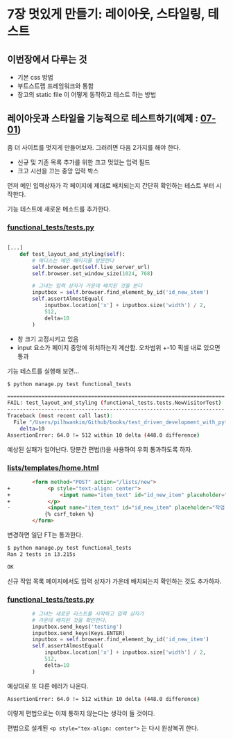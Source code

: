 # 7장 멋있게 만들기: 레이아웃, 스타일링, 테스트

## 이번장에서 다루는 것

- 기본 css 방법
- 부트스트랩 프레임워크와 통합
- 장고의 static file 이 어떻게 동작하고 테스트 하는 방법

## 레이아웃과 스타일을 기능적으로 테스트하기(예제 : [07-01](./07-01))

좀 더 사이트를 멋지게 만들어보자. 그러려면 다음 2가지를 해야 한다.

- 신규 및 기존 목록 추가를 위한 크고 멋있는 입력 필드
- 크고 시선을 끄는 중앙 입력 박스

먼저 메인 입력상자가 각 페이지에 제대로 배치되는지 간단히 확인하는 테스트 부터 시작한다.

기능 테스트에 새로운 메소드를 추가한다.

### [functional_tests/tests.py](./07-01/superlists/functional_tests/tests.py)

```py

[...]
    def test_layout_and_styling(self):
        # 에디스는 메인 페이지를 방문한다
        self.browser.get(self.live_server_url)
        self.browser.set_window_size(1024, 768)

        # 그녀는 입력 상자가 가운데 배치된 것을 본다
        inputbox = self.browser.find_element_by_id('id_new_item')
        self.assertAlmostEqual(
            inputbox.location['x'] + inputbox.size('width') / 2,
            512,
            delta=10
        )
```

- 창 크기 고정시키고 있음
- input 요소가 페이지 중앙에 위치하는지 계산함. 오차범위 +-10 픽셀 내로 있으면 통과

기능 테스트를 실행해 보면...

```sh
$ python manage.py test functional_tests

======================================================================
FAIL: test_layout_and_styling (functional_tests.tests.NewVisitorTest)
----------------------------------------------------------------------
Traceback (most recent call last):
  File "/Users/pilhwankim/Github/books/test_driven_development_with_python/ch07/07-01/superlists/functional_tests/tests.py", line 105, in test_layout_and_styling
    delta=10
AssertionError: 64.0 != 512 within 10 delta (448.0 difference)
```

예상된 실패가 일어난다. 당분간 편법(!)을 사용하여 우회 통과하도록 하자.

### [lists/templates/home.html](./07-01/superlists/lists/templates/home.html)

```html
        <form method="POST" action="/lists/new">
+            <p style="text-align: center">
+                <input name="item_text" id="id_new_item" placeholder="작업 아이템 입력">
+            </p>
-            <input name="item_text" id="id_new_item" placeholder="작업 아이템 입력">
            {% csrf_token %}
        </form>
```

변경하면 일단 FT는 통과한다.

```sh
$ python manage.py test functional_tests
Ran 2 tests in 13.215s

OK
```

신규 작업 목록 페이지에서도 입력 상자가 가운데 배치되는지 확인하는 것도 추가하자.

### [functional_tests/tests.py](./07-01/superlists/functional_tests/tests.py)

```py
        # 그녀는 새로운 리스트를 시작하고 입력 상자가
        # 가운데 배치된 것을 확인한다.
        inputbox.send_keys('testing')
        inputbox.send_keys(Keys.ENTER)
        inputbox = self.browser.find_element_by_id('id_new_item')
        self.assertAlmostEqual(
            inputbox.location['x'] + inputbox.size['width'] / 2,
            512,
            delta=10
        )
```

예상대로 또 다른 에러가 나온다.

```sh
AssertionError: 64.0 != 512 within 10 delta (448.0 difference)
```

이렇게 편법으로는 이제 통하지 않는다는 생각이 들 것이다.

편법으로 설계된 `<p style="tex-align: center">` 는 다시 원상복귀 한다.
